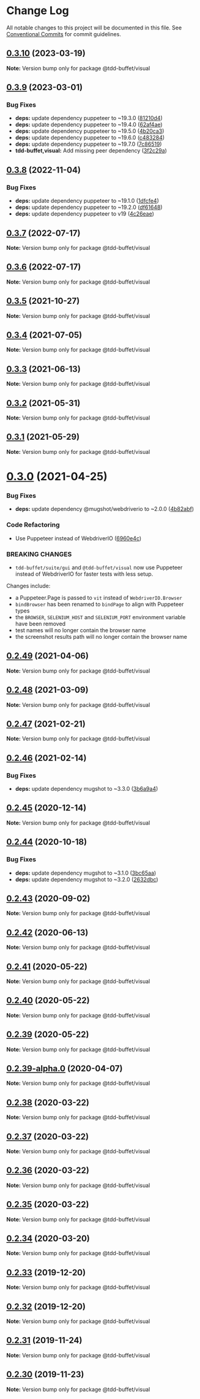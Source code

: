 # Change Log

All notable changes to this project will be documented in this file.
See [Conventional Commits](https://conventionalcommits.org) for commit guidelines.

## [0.3.10](https://github.com/NiGhTTraX/tdd-buffet/compare/@tdd-buffet/visual@0.3.9...@tdd-buffet/visual@0.3.10) (2023-03-19)

**Note:** Version bump only for package @tdd-buffet/visual





## [0.3.9](https://github.com/NiGhTTraX/tdd-buffet/compare/@tdd-buffet/visual@0.3.8...@tdd-buffet/visual@0.3.9) (2023-03-01)


### Bug Fixes

* **deps:** update dependency puppeteer to ~19.3.0 ([81210d4](https://github.com/NiGhTTraX/tdd-buffet/commit/81210d4fe1615b2d37f286a74f0b921aeee62bec))
* **deps:** update dependency puppeteer to ~19.4.0 ([62af4ae](https://github.com/NiGhTTraX/tdd-buffet/commit/62af4aee517f951049b8ef45199c4bdbb13c59f2))
* **deps:** update dependency puppeteer to ~19.5.0 ([4b20ca3](https://github.com/NiGhTTraX/tdd-buffet/commit/4b20ca34ea708be3fdaf2da300868a4c092acf28))
* **deps:** update dependency puppeteer to ~19.6.0 ([c483284](https://github.com/NiGhTTraX/tdd-buffet/commit/c483284465c2a9362a2ce2e8b6040b7f0f134ea9))
* **deps:** update dependency puppeteer to ~19.7.0 ([7c86519](https://github.com/NiGhTTraX/tdd-buffet/commit/7c865195015cc566749d4871d144ef5417a44580))
* **tdd-buffet,visual:** Add missing peer dependency ([3f2c29a](https://github.com/NiGhTTraX/tdd-buffet/commit/3f2c29a21d101cd013b98014338c7c84420fe9d0))





## [0.3.8](https://github.com/NiGhTTraX/tdd-buffet/compare/@tdd-buffet/visual@0.3.7...@tdd-buffet/visual@0.3.8) (2022-11-04)

### Bug Fixes

- **deps:** update dependency puppeteer to ~19.1.0 ([1dfcfe4](https://github.com/NiGhTTraX/tdd-buffet/commit/1dfcfe429cdf9d2890c4e6caa624d3f530fda073))
- **deps:** update dependency puppeteer to ~19.2.0 ([df61648](https://github.com/NiGhTTraX/tdd-buffet/commit/df616486c3557bf3f98f84bb0e3199c103cd97ca))
- **deps:** update dependency puppeteer to v19 ([4c26eae](https://github.com/NiGhTTraX/tdd-buffet/commit/4c26eae7eee8f439e8f4f6c0c3bb14a68fa29c6a))

## [0.3.7](https://github.com/NiGhTTraX/tdd-buffet/compare/@tdd-buffet/visual@0.3.6...@tdd-buffet/visual@0.3.7) (2022-07-17)

**Note:** Version bump only for package @tdd-buffet/visual

## [0.3.6](https://github.com/NiGhTTraX/tdd-buffet/compare/@tdd-buffet/visual@0.3.5...@tdd-buffet/visual@0.3.6) (2022-07-17)

**Note:** Version bump only for package @tdd-buffet/visual

## [0.3.5](https://github.com/NiGhTTraX/tdd-buffet/compare/@tdd-buffet/visual@0.3.4...@tdd-buffet/visual@0.3.5) (2021-10-27)

**Note:** Version bump only for package @tdd-buffet/visual

## [0.3.4](https://github.com/NiGhTTraX/tdd-buffet/compare/@tdd-buffet/visual@0.3.3...@tdd-buffet/visual@0.3.4) (2021-07-05)

**Note:** Version bump only for package @tdd-buffet/visual

## [0.3.3](https://github.com/NiGhTTraX/tdd-buffet/compare/@tdd-buffet/visual@0.3.2...@tdd-buffet/visual@0.3.3) (2021-06-13)

**Note:** Version bump only for package @tdd-buffet/visual

## [0.3.2](https://github.com/NiGhTTraX/tdd-buffet/compare/@tdd-buffet/visual@0.3.1...@tdd-buffet/visual@0.3.2) (2021-05-31)

**Note:** Version bump only for package @tdd-buffet/visual

## [0.3.1](https://github.com/NiGhTTraX/tdd-buffet/compare/@tdd-buffet/visual@0.3.0...@tdd-buffet/visual@0.3.1) (2021-05-29)

**Note:** Version bump only for package @tdd-buffet/visual

# [0.3.0](https://github.com/NiGhTTraX/tdd-buffet/compare/@tdd-buffet/visual@0.2.49...@tdd-buffet/visual@0.3.0) (2021-04-25)

### Bug Fixes

- **deps:** update dependency @mugshot/webdriverio to ~2.0.0 ([4b82abf](https://github.com/NiGhTTraX/tdd-buffet/commit/4b82abf3ba0f431814b14ab4a79199bcafcc54cd))

### Code Refactoring

- Use Puppeteer instead of WebdriverIO ([6960e4c](https://github.com/NiGhTTraX/tdd-buffet/commit/6960e4c75bf30e49ca5be8754fb4abdd24696abe))

### BREAKING CHANGES

- `tdd-buffet/suite/gui` and `@tdd-buffet/visual` now use
  Puppeteer instead of WebdriverIO for faster tests with less setup.

Changes include:

- a Puppeteer.Page is passed to `vit` instead of `WebdriverIO.Browser`
- `bindBrowser` has been renamed to `bindPage` to align with Puppeteer types
- the `BROWSER`, `SELENIUM_HOST` and `SELENIUM_PORT` environment variable have
  been removed
- test names will no longer contain the browser name
- the screenshot results path will no longer contain the browser name

## [0.2.49](https://github.com/NiGhTTraX/tdd-buffet/compare/@tdd-buffet/visual@0.2.48...@tdd-buffet/visual@0.2.49) (2021-04-06)

**Note:** Version bump only for package @tdd-buffet/visual

## [0.2.48](https://github.com/NiGhTTraX/tdd-buffet/compare/@tdd-buffet/visual@0.2.47...@tdd-buffet/visual@0.2.48) (2021-03-09)

**Note:** Version bump only for package @tdd-buffet/visual

## [0.2.47](https://github.com/NiGhTTraX/tdd-buffet/compare/@tdd-buffet/visual@0.2.46...@tdd-buffet/visual@0.2.47) (2021-02-21)

**Note:** Version bump only for package @tdd-buffet/visual

## [0.2.46](https://github.com/NiGhTTraX/tdd-buffet/compare/@tdd-buffet/visual@0.2.45...@tdd-buffet/visual@0.2.46) (2021-02-14)

### Bug Fixes

- **deps:** update dependency mugshot to ~3.3.0 ([3b6a9a4](https://github.com/NiGhTTraX/tdd-buffet/commit/3b6a9a4))

## [0.2.45](https://github.com/NiGhTTraX/tdd-buffet/compare/@tdd-buffet/visual@0.2.44...@tdd-buffet/visual@0.2.45) (2020-12-14)

**Note:** Version bump only for package @tdd-buffet/visual

## [0.2.44](https://github.com/NiGhTTraX/tdd-buffet/compare/@tdd-buffet/visual@0.2.43...@tdd-buffet/visual@0.2.44) (2020-10-18)

### Bug Fixes

- **deps:** update dependency mugshot to ~3.1.0 ([3bc65aa](https://github.com/NiGhTTraX/tdd-buffet/commit/3bc65aa))
- **deps:** update dependency mugshot to ~3.2.0 ([2632dbc](https://github.com/NiGhTTraX/tdd-buffet/commit/2632dbc))

## [0.2.43](https://github.com/NiGhTTraX/tdd-buffet/compare/@tdd-buffet/visual@0.2.42...@tdd-buffet/visual@0.2.43) (2020-09-02)

**Note:** Version bump only for package @tdd-buffet/visual

## [0.2.42](https://github.com/NiGhTTraX/tdd-buffet/compare/@tdd-buffet/visual@0.2.41...@tdd-buffet/visual@0.2.42) (2020-06-13)

**Note:** Version bump only for package @tdd-buffet/visual

## [0.2.41](https://github.com/NiGhTTraX/tdd-buffet/compare/@tdd-buffet/visual@0.2.40...@tdd-buffet/visual@0.2.41) (2020-05-22)

**Note:** Version bump only for package @tdd-buffet/visual

## [0.2.40](https://github.com/NiGhTTraX/tdd-buffet/compare/@tdd-buffet/visual@0.2.39...@tdd-buffet/visual@0.2.40) (2020-05-22)

**Note:** Version bump only for package @tdd-buffet/visual

## [0.2.39](https://github.com/NiGhTTraX/tdd-buffet/compare/@tdd-buffet/visual@0.2.39-alpha.0...@tdd-buffet/visual@0.2.39) (2020-05-22)

**Note:** Version bump only for package @tdd-buffet/visual

## [0.2.39-alpha.0](https://github.com/NiGhTTraX/tdd-buffet/compare/@tdd-buffet/visual@0.2.38...@tdd-buffet/visual@0.2.39-alpha.0) (2020-04-07)

**Note:** Version bump only for package @tdd-buffet/visual

## [0.2.38](https://github.com/NiGhTTraX/tdd-buffet/compare/@tdd-buffet/visual@0.2.37...@tdd-buffet/visual@0.2.38) (2020-03-22)

**Note:** Version bump only for package @tdd-buffet/visual

## [0.2.37](https://github.com/NiGhTTraX/tdd-buffet/compare/@tdd-buffet/visual@0.2.36...@tdd-buffet/visual@0.2.37) (2020-03-22)

**Note:** Version bump only for package @tdd-buffet/visual

## [0.2.36](https://github.com/NiGhTTraX/tdd-buffet/compare/@tdd-buffet/visual@0.2.35...@tdd-buffet/visual@0.2.36) (2020-03-22)

**Note:** Version bump only for package @tdd-buffet/visual

## [0.2.35](https://github.com/NiGhTTraX/tdd-buffet/compare/@tdd-buffet/visual@0.2.34...@tdd-buffet/visual@0.2.35) (2020-03-22)

**Note:** Version bump only for package @tdd-buffet/visual

## [0.2.34](https://github.com/NiGhTTraX/tdd-buffet/compare/@tdd-buffet/visual@0.2.33...@tdd-buffet/visual@0.2.34) (2020-03-20)

**Note:** Version bump only for package @tdd-buffet/visual

## [0.2.33](https://github.com/NiGhTTraX/tdd-buffet/compare/@tdd-buffet/visual@0.2.32...@tdd-buffet/visual@0.2.33) (2019-12-20)

**Note:** Version bump only for package @tdd-buffet/visual

## [0.2.32](https://github.com/NiGhTTraX/tdd-buffet/compare/@tdd-buffet/visual@0.2.31...@tdd-buffet/visual@0.2.32) (2019-12-20)

**Note:** Version bump only for package @tdd-buffet/visual

## [0.2.31](https://github.com/NiGhTTraX/tdd-buffet/compare/@tdd-buffet/visual@0.2.30...@tdd-buffet/visual@0.2.31) (2019-11-24)

**Note:** Version bump only for package @tdd-buffet/visual

## [0.2.30](https://github.com/NiGhTTraX/tdd-buffet/compare/@tdd-buffet/visual@0.2.29...@tdd-buffet/visual@0.2.30) (2019-11-23)

**Note:** Version bump only for package @tdd-buffet/visual
